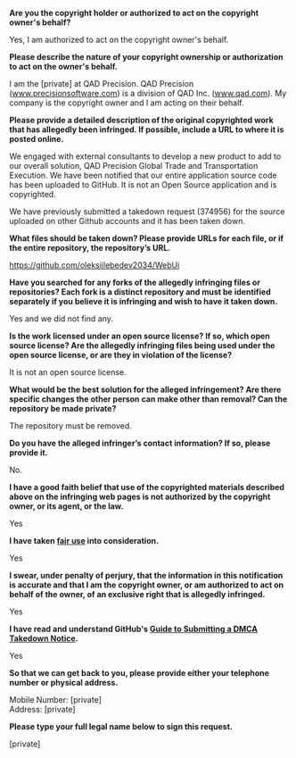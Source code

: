 **Are you the copyright holder or authorized to act on the copyright owner's behalf?**

Yes, I am authorized to act on the copyright owner's behalf.

**Please describe the nature of your copyright ownership or authorization to act on the owner's behalf.**

I am the [private] at QAD Precision. QAD Precision (www.precisionsoftware.com) is a division of QAD Inc. (www.qad.com). My company is the copyright owner and I am acting on their behalf.

**Please provide a detailed description of the original copyrighted work that has allegedly been infringed. If possible, include a URL to where it is posted online.**

We engaged with external consultants to develop a new product to add to our overall solution, QAD Precision Global Trade and Transportation Execution. We have been notified that our entire application source code has been uploaded to GitHub. It is not an Open Source application and is copyrighted.

We have previously submitted a takedown request (374956) for the source uploaded on other Github accounts and it has been taken down.

**What files should be taken down? Please provide URLs for each file, or if the entire repository, the repository’s URL.**

https://github.com/oleksiilebedev2034/WebUi

**Have you searched for any forks of the allegedly infringing files or repositories? Each fork is a distinct repository and must be identified separately if you believe it is infringing and wish to have it taken down.**

Yes and we did not find any.

**Is the work licensed under an open source license? If so, which open source license? Are the allegedly infringing files being used under the open source license, or are they in violation of the license?**

It is not an open source license.

**What would be the best solution for the alleged infringement? Are there specific changes the other person can make other than removal? Can the repository be made private?**

The repository must be removed.

**Do you have the alleged infringer’s contact information? If so, please provide it.**

No.

**I have a good faith belief that use of the copyrighted materials described above on the infringing web pages is not authorized by the copyright owner, or its agent, or the law.**

Yes

**I have taken <a href="https://www.lumendatabase.org/topics/22">fair use</a> into consideration.**

Yes

**I swear, under penalty of perjury, that the information in this notification is accurate and that I am the copyright owner, or am authorized to act on behalf of the owner, of an exclusive right that is allegedly infringed.**

Yes

**I have read and understand GitHub's <a href="https://help.github.com/articles/guide-to-submitting-a-dmca-takedown-notice/">Guide to Submitting a DMCA Takedown Notice</a>.**

Yes

**So that we can get back to you, please provide either your telephone number or physical address.**

Mobile Number: [private]  
Address: [private]  

**Please type your full legal name below to sign this request.**

[private]  

